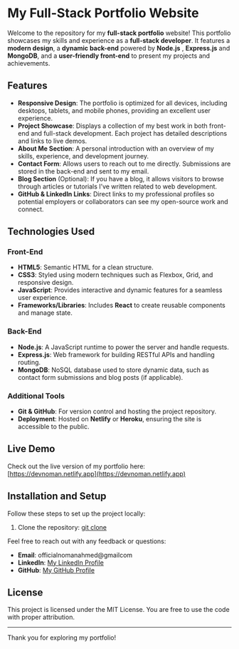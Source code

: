 # My Full-Stack Portfolio Website

Welcome to the repository for my **full-stack portfolio** website! This portfolio showcases my skills and experience as a **full-stack developer**. It features a **modern design**, a **dynamic back-end** powered by **Node.js** , **Express.js** and **MongoDB**, and a **user-friendly front-end** to present my projects and achievements.

## Features

- **Responsive Design**: The portfolio is optimized for all devices, including desktops, tablets, and mobile phones, providing an excellent user experience.
- **Project Showcase**: Displays a collection of my best work in both front-end and full-stack development. Each project has detailed descriptions and links to live demos.
- **About Me Section**: A personal introduction with an overview of my skills, experience, and development journey.
- **Contact Form**: Allows users to reach out to me directly. Submissions are stored in the back-end and sent to my email.
- **Blog Section** (Optional): If you have a blog, it allows visitors to browse through articles or tutorials I’ve written related to web development.
- **GitHub & LinkedIn Links**: Direct links to my professional profiles so potential employers or collaborators can see my open-source work and connect.

## Technologies Used

### Front-End
- **HTML5**: Semantic HTML for a clean structure.
- **CSS3**: Styled using modern techniques such as Flexbox, Grid, and responsive design.
- **JavaScript**: Provides interactive and dynamic features for a seamless user experience.
- **Frameworks/Libraries**: Includes **React**  to create reusable components and manage state.

### Back-End
- **Node.js**: A JavaScript runtime to power the server and handle requests.
- **Express.js**: Web framework for building RESTful APIs and handling routing.
- **MongoDB**: NoSQL database used to store dynamic data, such as contact form submissions and blog posts (if applicable).

### Additional Tools
- **Git & GitHub**: For version control and hosting the project repository.
- **Deployment**: Hosted on **Netlify** or **Heroku**, ensuring the site is accessible to the public.

## Live Demo

Check out the live version of my portfolio here: [https://devnoman.netlify.app](https://devnoman.netlify.app)

## Installation and Setup

Follow these steps to set up the project locally:

1. Clone the repository: [git clone](https://github.com/Noman7373/New-Portfolio.git)

Feel free to reach out with any feedback or questions:

- **Email**: officialnomanahmed@gmailcom
- **LinkedIn**: [My LinkedIn Profile](https://www.linkedin.com/in/noman7373/)
- **GitHub**: [My GitHub Profile](https://github.com/Noman7373)

## License

This project is licensed under the MIT License. You are free to use the code with proper attribution.

---

Thank you for exploring my portfolio!

